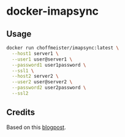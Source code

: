# docker-imapsync

## Usage

```bash
docker run choffmeister/imapsync:latest \
  --host1 server1 \
  --user1 user@server1 \
  --password1 user1password \
  --ssl1 \
  --host2 server2 \
  --user2 user@server2 \
  --password2 user2password \
  --ssl2
```

## Credits

Based on this [blogpost](https://www.jverdeyen.be/ubuntu/imapsync-on-ubuntu-16.04/).

